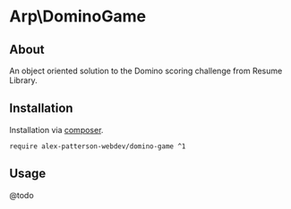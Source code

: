 # Arp\DominoGame

## About

An object oriented solution to the Domino scoring challenge from Resume Library.

## Installation

Installation via [composer](https://getcomposer.org).

    require alex-patterson-webdev/domino-game ^1
    
## Usage

@todo
